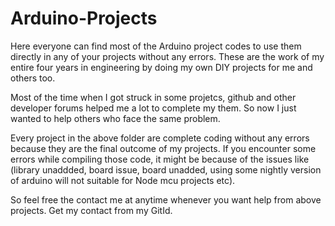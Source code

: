 # Arduino-Projects
Here everyone can find most of the Arduino project codes to use them directly in any of your projects without any errors. These are the work of my entire four years in engineering by doing my own DIY projects for me and others too.

Most of the time when I got struck in some projetcs, github and other developer forums helped me a lot to complete my them. So now I just wanted to help others who face the same problem.

Every project in the above folder are complete coding without any errors because they are the final outcome of my projects. If you encounter some errors while compiling those code, it might be because of the issues like (library unaddded, board issue, board unadded, using some nightly version of arduino will not suitable for Node mcu projects etc).

So feel free the contact me at anytime whenever you want help from above projects. Get my contact from my GitId.
